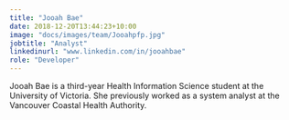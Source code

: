 ```yaml
---
title: "Jooah Bae"
date: 2018-12-20T13:44:23+10:00
image: "docs/images/team/Jooahpfp.jpg"
jobtitle: "Analyst"
linkedinurl: "www.linkedin.com/in/jooahbae"
role: "Developer"
---
```


Jooah Bae is a third-year Health Information Science student at the University of Victoria. She previously worked as a system analyst at the Vancouver Coastal Health Authority.
